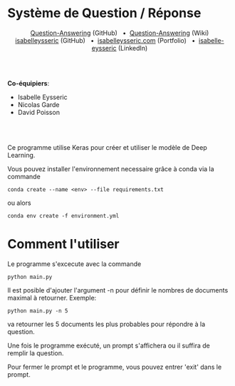 # Système de Question / Réponse


<p align='center'>
  <a href="https://github.com/isabelleysseric/Question-Answering">Question-Answering</a> (GitHub)
  &nbsp; • &nbsp;<a href="https://github.com/isabelleysseric/Question-Answering/wiki">Question-Answering</a> (Wiki)<br/>
  <a href="https://github.com/isabelleysseric">isabelleysseric</a> (GitHub)
  &nbsp; • &nbsp;<a href="https://isabelleysseric.com/">isabelleysseric.com</a> (Portfolio)
  &nbsp; • &nbsp;<a href="https://www.linkedin.com/in/isabelle-eysseric/">isabelle-eysseric</a> (LinkedIn) <br/>
</p>
<br/>
<br/>


**Co-équipiers**:  
- Isabelle Eysseric
- Nicolas Garde
- David Poisson
<br/>
<br/>


Ce programme utilise Keras pour créer et utiliser le modèle de Deep Learning.

Vous pouvez installer l'environnement necessaire grâce à conda via la commande 



```
conda create --name <env> --file requirements.txt
```

ou alors

```
conda env create -f environment.yml
```

# Comment l'utiliser

Le programme s'excecute avec la commande 

```
python main.py
```

Il est posible d'ajouter l'argument -n pour définir le nombres de documents maximal à retourner. Exemple: 

```
python main.py -n 5
```

va retourner les 5 documents les plus probables pour répondre à la question.

Une fois le programme exécuté, un prompt s'affichera ou il suffira de remplir la question.

Pour fermer le prompt et le programme, vous pouvez entrer 'exit' dans le prompt.
